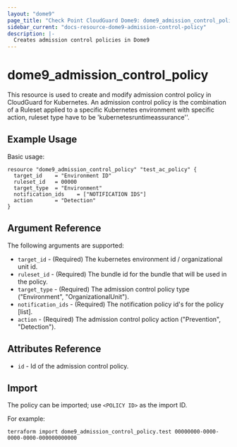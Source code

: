```yaml
---
layout: "dome9"
page_title: "Check Point CloudGuard Dome9: dome9_admission_control_policy"
sidebar_current: "docs-resource-dome9-admission-control-policy"
description: |-
  Creates admission control policies in Dome9
---
```


# dome9_admission_control_policy

This resource is used to create and modify admission control policy in CloudGuard for Kubernetes. An admission control policy is the combination of a Ruleset applied to a specific Kubernetes environment with specific action, ruleset type have to be 'kubernetesruntimeassurance''.

## Example Usage

Basic usage:

```hcl
resource "dome9_admission_control_policy" "test_ac_policy" {
  target_id    = "Environment ID"
  ruleset_id   = 00000
  target_type  = "Environment"
  notification_ids    = ["NOTIFICATION IDS"]
  action       = "Detection"
}

```

## Argument Reference

The following arguments are supported:

* `target_id` - (Required) The kubernetes environment id / organizational unit id.
* `ruleset_id` - (Required) The bundle id for the bundle that will be used in the policy.
* `target_type` - (Required) The admission control policy type ("Environment", "OrganizationalUnit").
* `notification_ids` - (Required) The notification policy id's for the policy [list].
* `action` - (Required) The admission control policy action ("Prevention", "Detection").
    
## Attributes Reference

* `id` - Id of the admission control policy.

## Import

The policy can be imported; use `<POLICY ID>` as the import ID. 

For example:

```shell
terraform import dome9_admission_control_policy.test 00000000-0000-0000-0000-000000000000
```
